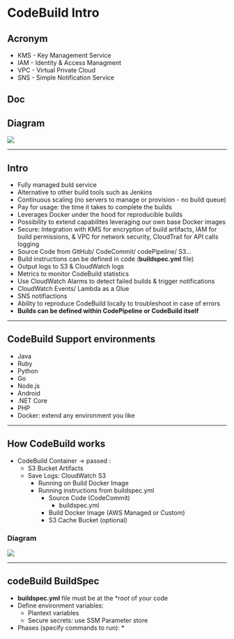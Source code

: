 # CodeBuild Intro

## Acronym
* KMS - Key Management Service
* IAM - Identity & Access Managment
* VPC - Virtual Private Cloud
* SNS - Simple Notification Service

## Doc

## Diagram
[<img src="https://i.imgur.com/cN8peqE.png">](https://i.imgur.com/cN8peqE.png)

---

## Intro
* Fully managed buld service
* Alternative to other build tools such as Jenkins
* Continuous scaling (no servers to manage or provision - no build queue)
* Pay for usage: the time it takes to complete the builds
* Leverages Docker under the hood for reproducible builds
* Possibility to extend capabilites leveraging our own base Docker images
* Secure: Integration with KMS for encryption of build artifacts, IAM for build permissions, & VPC for network security, CloudTrail for API calls logging
* Source Code from GitHub/ CodeCommit/ codePipeline/ S3...
* Build instructions can be defined in code (**buildspec.yml** file)
* Output logs to S3 & CloudWatch logs
* Metrics to monitor CodeBuild statistics
* Use CloudWatch Alarms to detect failed builds & trigger notifications
* CloudWatch Events/ Lambda as a Glue
* SNS notifiactions
* Ability to reproduce CodeBuild locally to troubleshoot in case of errors
* **Builds can be defined within CodePipeline or CodeBuild itself**

---

## CodeBuild Support environments
* Java
* Ruby
* Python
* Go
* Node.js
* Android
* .NET Core
* PHP 
* Docker: extend any environment you like

---

## How CodeBuild works
* CodeBuild Container -> passed :
  * S3 Bucket Artifacts
  * Save Logs: CloudWatch S3
    * Running on Build Docker Image
    * Running instructions from buildspec.yml
      * Source Code (CodeCommit)
          * buildspec.yml
      * Build Docker Image (AWS Managed or Custom)
      * S3 Cache Bucket (optional)

### Diagram
[<img src="https://i.imgur.com/426uy1k.png">](https://i.imgur.com/426uy1k.png)

---

## codeBuild BuildSpec
* **buildspec.yml** file must be at the **root* of your code
* Define environment variables:
    * Plantext variables
    * Secure secrets: use SSM Parameter store
* Phases (specify commands to run):
    * 
